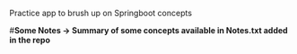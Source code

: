 Practice app to brush up on Springboot concepts

#**Some Notes -> Summary of some concepts available in Notes.txt added in the repo**
